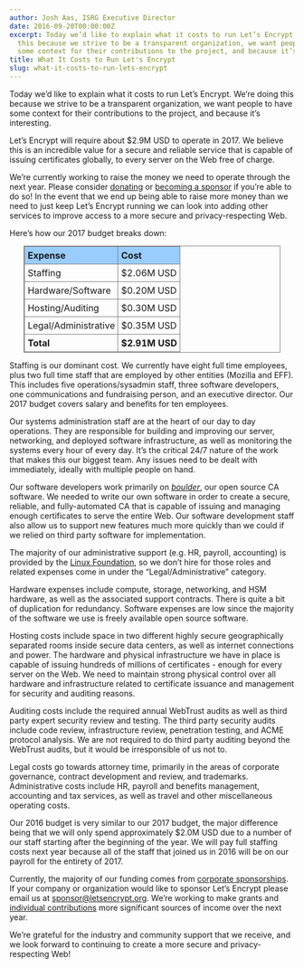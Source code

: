 ```yaml
---
author: Josh Aas, ISRG Executive Director
date: 2016-09-20T00:00:00Z
excerpt: Today we’d like to explain what it costs to run Let’s Encrypt. We’re doing
  this because we strive to be a transparent organization, we want people to have
  some context for their contributions to the project, and because it’s interesting.
title: What It Costs to Run Let's Encrypt
slug: what-it-costs-to-run-lets-encrypt
---
```


Today we’d like to explain what it costs to run Let’s Encrypt. We’re doing this because we strive to be a transparent organization, we want people to have some context for their contributions to the project, and because it’s interesting.

Let’s Encrypt will require about $2.9M USD to operate in 2017. We believe this is an incredible value for a secure and reliable service that is capable of issuing certificates globally, to every server on the Web free of charge.

We’re currently working to raise the money we need to operate through the next year. Please consider [donating](https://letsencrypt.org/donate/) or [becoming a sponsor](https://letsencrypt.org/become-a-sponsor/) if you’re able to do so! In the event that we end up being able to raise more money than we need to just keep Let’s Encrypt running we can look into adding other services to improve access to a more secure and privacy-respecting Web.

Here’s how our 2017 budget breaks down:

<p>
<table style="border: 1px solid gray; width: 90%; margin: auto">
  <tr style="background-color: #99CCFF;">
    <th style="font-weight: bold; text-align: left; padding: 5px; border: 1px solid gray;">Expense</th>
    <th style="font-weight: bold; text-align: left; padding: 5px; border: 1px solid gray;">Cost</th>
  </tr>
  <tr>
    <th style="font-weight: normal; text-align: left; padding: 5px; border: 1px solid gray;">Staffing</th>
    <th style="font-weight: normal; text-align: left; padding: 5px; border: 1px solid gray;">$2.06M USD</th>
  </tr>
  <tr>
    <th style="font-weight: normal; text-align: left; padding: 5px; border: 1px solid gray;">Hardware/Software</th>
    <th style="font-weight: normal; text-align: left; padding: 5px; border: 1px solid gray;">$0.20M USD</th>
  </tr>
  <tr>
    <th style="font-weight: normal; text-align: left; padding: 5px; border: 1px solid gray;">Hosting/Auditing</th>
    <th style="font-weight: normal; text-align: left; padding: 5px; border: 1px solid gray;">$0.30M USD</th>
  </tr>
  <tr>
    <th style="font-weight: normal; text-align: left; padding: 5px; border: 1px solid gray;">Legal/Administrative</th>
    <th style="font-weight: normal; text-align: left; padding: 5px; border: 1px solid gray;">$0.35M USD</th>
  </tr>
  <tr>
    <th style="font-weight: bold; text-align: left; padding: 5px; border: 1px solid gray;">Total</th>
    <th style="font-weight: bold; text-align: left; padding: 5px; border: 1px solid gray;">$2.91M USD</th>
  </tr>  
</table>
</p>

Staffing is our dominant cost. We currently have eight full time employees, plus two full time staff that are employed by other entities (Mozilla and EFF). This includes five operations/sysadmin staff, three software developers, one communications and fundraising person, and an executive director. Our 2017 budget covers salary and benefits for ten employees.

Our systems administration staff are at the heart of our day to day operations. They are responsible for building and improving our server, networking, and deployed software infrastructure, as well as monitoring the systems every hour of every day. It’s the critical 24/7 nature of the work that makes this our biggest team. Any issues need to be dealt with immediately, ideally with multiple people on hand.

Our software developers work primarily on *[boulder](https://github.com/letsencrypt/boulder)*, our open source CA software.  We needed to write our own software in order to create a secure, reliable, and fully-automated CA that is capable of issuing and managing enough certificates to serve the entire Web. Our software development staff also allow us to support new features much more quickly than we could if we relied on third party software for implementation.

The majority of our administrative support (e.g. HR, payroll, accounting) is provided by the [Linux Foundation](https://www.linuxfoundation.org/), so we don’t hire for those roles and related expenses come in under the “Legal/Administrative” category.

Hardware expenses include compute, storage, networking, and HSM hardware, as well as the associated support contracts. There is quite a bit of duplication for redundancy. Software expenses are low since the majority of the software we use is freely available open source software.

Hosting costs include space in two different highly secure geographically separated rooms inside secure data centers, as well as internet connections and power. The hardware and physical infrastructure we have in place is capable of issuing hundreds of millions of certificates - enough for every server on the Web. We need to maintain strong physical control over all hardware and infrastructure related to certificate issuance and management for security and auditing reasons.

Auditing costs include the required annual WebTrust audits as well as third party expert security review and testing. The third party security audits include code review, infrastructure review, penetration testing, and ACME protocol analysis. We are not required to do third party auditing beyond the WebTrust audits, but it would be irresponsible of us not to.

Legal costs go towards attorney time, primarily in the areas of corporate governance, contract development and review, and trademarks. Administrative costs include HR, payroll and benefits management, accounting and tax services, as well as travel and other miscellaneous operating costs.

Our 2016 budget is very similar to our 2017 budget, the major difference being that we will only spend approximately $2.0M USD due to a number of our staff starting after the beginning of the year. We will pay full staffing costs next year because all of the staff that joined us in 2016 will be on our payroll for the entirety of 2017.

Currently, the majority of our funding comes from [corporate sponsorships](https://letsencrypt.org/sponsors/). If your company or organization would like to sponsor Let’s Encrypt please email us at [sponsor@letsencrypt.org](mailto:sponsor@letsencrypt.org). We’re working to make grants and [individual contributions](https://letsencrypt.org/donate/) more significant sources of income over the next year.

We’re grateful for the industry and community support that we receive, and we look forward to continuing to create a more secure and privacy-respecting Web!